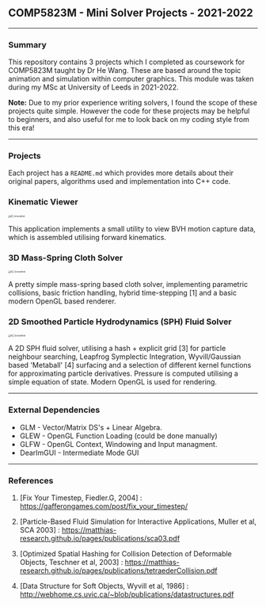 ## COMP5823M - Mini Solver Projects - 2021-2022

____

### Summary

This repository contains 3 projects which I completed as coursework for COMP5823M taught by Dr He Wang. These are based around the topic animation and simulation within computer graphics. This module was taken during my MSc at University of Leeds in 2021-2022. 

**Note:** Due to my prior experience writing solvers, I found the scope of these projects quite simple. However the code for these projects may be helpful to beginners, and also useful for me to look back on my coding style from this era! 

_____

### Projects

Each project has a `README.md` which provides more details about their original papers, algorithms used and implementation into C++ code. 

### Kinematic Viewer

<img src="D:\DEV\_University\MSc_HPG_21-22\Modules\COMP5823M_Animation-Simulation\_public\A1_Screenshot.png" alt="A1_Screenshot" style="zoom:30%;" />

This application implements a small utility to view BVH motion capture data, which is assembled utilising forward kinematics. 

### 3D Mass-Spring Cloth Solver

<img src="D:\DEV\_University\MSc_HPG_21-22\Modules\COMP5823M_Animation-Simulation\_public\A2_Screenshot.png" alt="A2_Screenshot" style="zoom:30%;" />

A pretty simple mass-spring based cloth solver, implementing parametric collisions, basic friction handling, hybrid time-stepping [1] and a basic modern OpenGL based renderer. 

### 2D Smoothed Particle Hydrodynamics (SPH) Fluid Solver

<img src="D:\DEV\_University\MSc_HPG_21-22\Modules\COMP5823M_Animation-Simulation\_public\A3_Screenshot.png" alt="A3_Screenshot" style="zoom:30%;" />

A 2D SPH fluid solver, utilising a hash + explicit grid [3] for particle neighbour searching, Leapfrog Symplectic Integration, Wyvill/Gaussian based 'Metaball' [4] surfacing and a selection of different kernel functions for approximating particle derivatives. Pressure is computed utilising a simple equation of state. Modern OpenGL is used for rendering. 

____

### External Dependencies

* GLM - Vector/Matrix DS's + Linear Algebra. 
* GLEW - OpenGL Function Loading (could be done manually)
* GLFW - OpenGL Context, Windowing and Input managment. 
* DearImGUI - Intermediate Mode GUI 

____

### References 

1. [Fix Your Timestep, Fiedler.G, 2004] : https://gafferongames.com/post/fix_your_timestep/

2. [Particle-Based Fluid Simulation for Interactive Applications, Muller et al, SCA 2003] : https://matthias-research.github.io/pages/publications/sca03.pdf

3. [Optimized Spatial Hashing for Collision Detection of Deformable Objects, Teschner et al, 2003] : https://matthias-research.github.io/pages/publications/tetraederCollision.pdf

4. [Data Structure for Soft Objects, Wyvill et al, 1986] : http://webhome.cs.uvic.ca/~blob/publications/datastructures.pdf
